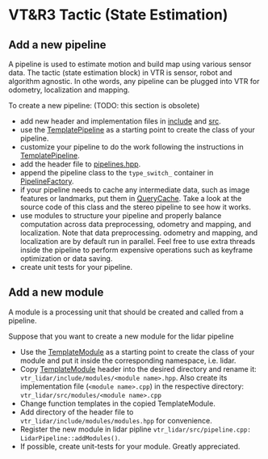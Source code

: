 # VT&amp;R3 Tactic (State Estimation)

## Add a new pipeline

A pipeline is used to estimate motion and build map using various sensor data. The tactic (state estimation block) in VTR is sensor, robot and algorithm agnostic. In othe words, any pipeline can be plugged into VTR for odometry, localization and mapping.

To create a new pipeline: (TODO: this section is obsolete)

- add new header and implementation files in [include](./include/vtr_tactic/pipelines) and [src](./src/pipelines).
- use the [TemplatePipeline](./include/vtr_tactic/pipelines/template_pipeline.hpp) as a starting point to create the class of your pipeline.
- customize your pipeline to do the work following the instructions in [TemplatePipeline](./include/vtr_tactic/pipelines/template_pipeline.hpp).
- add the header file to [pipelines.hpp](./include/vtr_tactic/pipelines/pipelines.hpp).
- append the pipeline class to the `type_switch_` container in [PipelineFactory](./include/vtr_tactic/pipelines/pipeline_factory.hpp).
- if your pipeline needs to cache any intermediate data, such as image features or landmarks, put them in [QueryCache](./include/vtr_tactic/cache.hpp). Take a look at the source code of this class and the stereo pipeline to see how it works.
- use modules to structure your pipeline and properly balance computation across data preprocessing, odometry and mapping, and localization. Note that data preprocessing. odometry and mapping, and localization are by default run in parallel. Feel free to use extra threads inside the pipeline to perform expensive operations such as keyframe optimization or data saving.
- create unit tests for your pipeline.

## Add a new module

A module is a processing unit that should be created and called from a pipeline.

Suppose that you want to create a new module for the lidar pipeline

- Use the [TemplateModule](./include/vtr_tactic/modules/template_module.hpp) as a starting point to create the class of your module and put it inside the corresponding namespace, i.e. lidar.
- Copy [TemplateModule](./include/vtr_tactic/modules/template_module.hpp) header into the desired directory and rename it: `vtr_lidar/include/modules/<module name>.hpp`. Also create its implementation file (`<module name>.cpp`) in the respective directory: `vtr_lidar/src/modules/<module name>.cpp`
- Change function templates in the copied TemplateModule.
- Add directory of the header file to `vtr_lidar/include/modules/modules.hpp` for convenience.
- Register the new module in lidar pipline `vtr_lidar/src/pipeline.cpp: LidarPipeline::addModules()`.
- If possible, create unit-tests for your module. Greatly appreciated.
